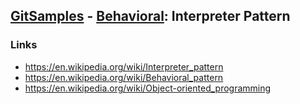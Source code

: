 ## [GitSamples](/../../tree/master) - [Behavioral](/../../tree/java-design-pattern/test/samples/behavioural): Interpreter Pattern

### Links
* https://en.wikipedia.org/wiki/Interpreter_pattern
* https://en.wikipedia.org/wiki/Behavioral_pattern
* https://en.wikipedia.org/wiki/Object-oriented_programming

